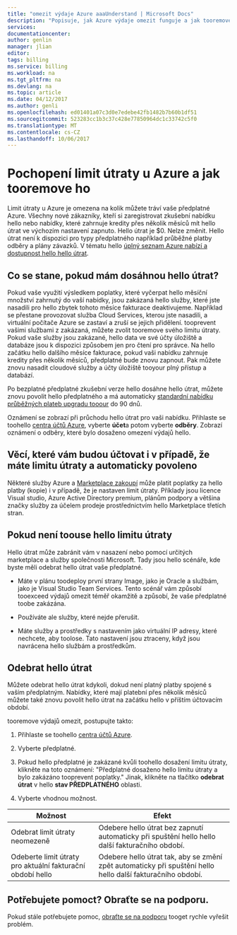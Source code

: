 ```yaml
---
title: "omezit výdaje Azure aaaUnderstand | Microsoft Docs"
description: "Popisuje, jak Azure výdaje omezit funguje a jak tooremove ho"
services: 
documentationcenter: 
author: genlin
manager: jlian
editor: 
tags: billing
ms.service: billing
ms.workload: na
ms.tgt_pltfrm: na
ms.devlang: na
ms.topic: article
ms.date: 04/12/2017
ms.author: genli
ms.openlocfilehash: ed01401a07c3d0e7edebe42fb1482b7b60b1df51
ms.sourcegitcommit: 523283cc1b3c37c428e77850964dc1c33742c5f0
ms.translationtype: MT
ms.contentlocale: cs-CZ
ms.lasthandoff: 10/06/2017
---
```

# <a name="understand-azure-spending-limit-and-how-tooremove-it"></a>Pochopení limit útraty u Azure a jak tooremove ho

Limit útraty u Azure je omezena na kolik můžete tráví vaše předplatné Azure. Všechny nové zákazníky, kteří si zaregistrovat zkušební nabídku hello nebo nabídky, které zahrnuje kredity přes několik měsíců mít hello útrat ve výchozím nastavení zapnuto. Hello útrat je $0. Nelze změnit. Hello útrat není k dispozici pro typy předplatného například průběžné platby odběry a plány závazků. V tématu hello [úplný seznam Azure nabízí a dostupnost hello hello útrat](https://azure.microsoft.com/support/legal/offer-details/).

## <a name="what-happens-when-i-reach-hello-spending-limit"></a>Co se stane, pokud mám dosáhnou hello útrat?

Pokud vaše využití výsledkem poplatky, které vyčerpat hello měsíční množství zahrnutý do vaší nabídky, jsou zakázaná hello služby, které jste nasadili pro hello zbytek tohoto měsíce fakturace deaktivujeme. Například se přestane provozovat služba Cloud Services, kterou jste nasadili, a virtuální počítače Azure se zastaví a zruší se jejich přidělení. tooprevent vašimi službami z zakázaná, můžete zvolit tooremove svého limitu útraty. Pokud vaše služby jsou zakázané, hello data ve své účty úložiště a databáze jsou k dispozici způsobem jen pro čtení pro správce. Na hello začátku hello dalšího měsíce fakturace, pokud vaši nabídku zahrnuje kredity přes několik měsíců, předplatné bude znovu zapnout. Pak můžete znovu nasadit cloudové služby a účty úložiště tooyour plný přístup a databází.

Po bezplatné předplatné zkušební verze hello dosáhne hello útrat, můžete znovu povolit hello předplatného a má automaticky [standardní nabídku průběžných plateb upgradu tooour](billing-upgrade-azure-subscription.md) do 90 dnů.

Oznámení se zobrazí při průchodu hello útrat pro vaši nabídku. Přihlaste se toohello [centra účtů Azure](https://account.windowsazure.com), vyberte **účet**a potom vyberte **odběry**. Zobrazí oznámení o odběry, které bylo dosaženo omezení výdajů hello.

## <a name="things-you-are-charged-for-even-if-you-have-a-spending-limit-enabled"></a>Věcí, které vám budou účtovat i v případě, že máte limitu útraty a automaticky povoleno

Některé služby Azure a [Marketplace zakoupí](https://azure.microsoft.com/marketplace/) může platit poplatky za hello platby (kopie) i v případě, že je nastaven limit útraty. Příklady jsou licence Visual studio, Azure Active Directory premium, plánům podpory a většina značky služby za účelem prodeje prostřednictvím hello Marketplace třetích stran.


## <a name="when-not-toouse-hello-spending-limit"></a>Pokud není toouse hello limitu útraty

Hello útrat může zabránit vám v nasazení nebo pomocí určitých marketplace a služby společnosti Microsoft. Tady jsou hello scénáře, kde byste měli odebrat hello útrat vaše předplatné.

- Máte v plánu toodeploy první strany Image, jako je Oracle a službám, jako je Visual Studio Team Services. Tento scénář vám způsobí tooexceed výdajů omezit téměř okamžitě a způsobí, že vaše předplatné toobe zakázána.

- Používáte ale služby, které nejde přerušit.

- Máte služby a prostředky s nastavením jako virtuální IP adresy, které nechcete, aby toolose. Tato nastavení jsou ztraceny, když jsou navrácena hello službám a prostředkům.


## <a name="remove-hello-spending-limit"></a>Odebrat hello útrat

Můžete odebrat hello útrat kdykoli, dokud není platný platby spojené s vaším předplatným. Nabídky, které mají platební přes několik měsíců můžete také znovu povolit hello útrat na začátku hello v příštím účtovacím období.

tooremove výdajů omezit, postupujte takto:

1. Přihlaste se toohello [centra účtů Azure](https://account.windowsazure.com).

2. Vyberte předplatné.

3. Pokud hello předplatné je zakázané kvůli toohello dosažení limitu útraty, klikněte na toto oznámení: "Předplatné dosaženo hello limitu útraty a bylo zakázáno tooprevent poplatky." Jinak, klikněte na tlačítko **odebrat útrat** v hello **stav PŘEDPLATNÉHO** oblasti.

4. Vyberte vhodnou možnost.

|Možnost|Efekt|
|-------|-----|
|Odebrat limit útraty neomezeně|Odebere hello útrat bez zapnutí automaticky při spuštění hello hello další fakturačního období.|
|Odeberte limit útraty pro aktuální fakturační období hello|Odebere hello útrat tak, aby se změní zpět automaticky při spuštění hello hello další fakturačního období.|

## <a name="need-help-contact-support"></a>Potřebujete pomoct? Obraťte se na podporu.
Pokud stále potřebujete pomoc, [obraťte se na podporu](https://portal.azure.com/?#blade/Microsoft_Azure_Support/HelpAndSupportBlade) tooget rychle vyřešit problém.
